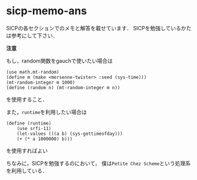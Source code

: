 sicp-memo-ans
=============

SICPの各セクションでのメモと解答を載せています．
SICPを勉強しているかたは参考にして下さい．


**注意**

もし，random関数をgauchで使いたい場合は

```
(use math.mt-random)
(define m (make <mersenne-twister> :seed (sys-time)))
(mt-random-integer m 1000)
(define (random n) (mt-random-integer m n))
```
を使用すること．

また，`runtime`を利用したい場合は
```
(define (runtime)
    (use srfi-11)
    (let-values (((a b) (sys-gettimeofday)))
    (+ (* a 1000000) b)))
```
を使用すればよい


ちなみに，SICPを勉強するのにおいて，
僕は`Petite Chez Scheme`という処理系を利用している．

